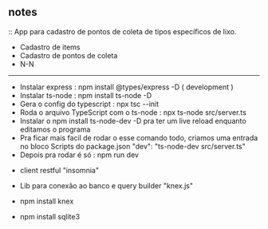 ## notes

::
App para cadastro de pontos de coleta de tipos específicos de lixo.

- Cadastro de items
- Cadastro de pontos de coleta
- N-N

---

- Instalar express : npm install @types/express -D ( development )
- Instalar ts-node : npm install ts-node -D
- Gera o config do typescript : npx tsc --init
- Roda o arquivo TypeScript com o ts-node : npx ts-node src/server.ts
- Instalar o npm install ts-node-dev -D pra ter um live reload enquanto editamos o programa
- Pra ficar mais facil de rodar o esse comando todo, criamos uma entrada no bloco Scripts do package.json "dev": "ts-node-dev src/server.ts"
- Depois pra rodar é só : npm run dev

* client restful "insomnia"

* Lib para conexão ao banco e query builder "knex.js"

- npm install knex

- npm install sqlite3
